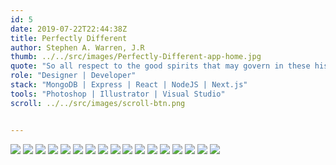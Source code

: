 ```yaml
---
id: 5
date: 2019-07-22T22:44:38Z
title: Perfectly Different
author: Stephen A. Warren, J.R
thumb: ../../src/images/Perfectly-Different-app-home.jpg 
quote: "So all respect to the good spirits that may govern in these historians of morality! But it’s certainly a pity that they lack the historical spirit itself, that they’ve been left in the lurch by all the good spirits of history! "
role: "Designer | Developer"
stack: "MongoDB | Express | React | NodeJS | Next.js"
tools: "Photoshop | Illustrator | Visual Studio"
scroll: ../../src/images/scroll-btn.png


---
```


![](../../src/images/Perfectly-Different-note.jpg)
![](../../src/images/Perfectly-Different-home.jpg)
![](../../src/images/Perfectly-Different-brief.jpg)
![](../../src/images/Perfectly-Different-quote.jpg)
![](../../src/images/Perfectly-Different-research.jpg)
![](../../src/images/Perfectly-Different-compare.jpg)
![](../../src/images/Perfectly-Different-interviews.jpg)
![](../../src/images/Perfectly-Different-user-type-1.jpg)
![](../../src/images/Perfectly-Different-user-type-2.jpg)
![](../../src/images/Perfectly-Different-user-needs.jpg)
![](../../src/images/Perfectly-Different-needs.jpg)
![](../../src/images/Perfectly-Different-requirements.jpg)
![](../../src/images/Perfectly-Different-scenarios.jpg)
![](../../src/images/Perfectly-Different-app-layout.jpg)
![](../../src/images/Perfectly-Different-app-pages.jpg)
![](../../src/images/Perfectly-Different-app-preview.jpg)
![](../../src/images/Perfectly-Different-thanks.jpg)
